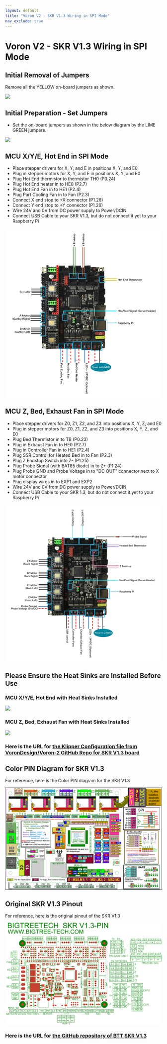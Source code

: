 ```yaml
---
layout: default
title: "Voron V2 - SKR V1.3 Wiring in SPI Mode"
nav_exclude: true
---
```


# Voron V2 - SKR V1.3 Wiring in SPI Mode

## Initial Removal of Jumpers

Remove all the YELLOW on-board jumpers as shown.

![](./images/SKR_V1.3_PREP-Removal_150.jpg)

## Initial Preparation - Set Jumpers

* Set the on-board jumpers as shown in the below diagram by the LIME GREEN jumpers.

![](./images/SKR_V1.3_in_SPI_mode_PREP_150.jpg)

## MCU X/Y/E, Hot End in SPI Mode

* Place stepper drivers for X, Y, and E in positions X, Y, and E0
* Plug in stepper motors for X, Y, and E in positions X, Y, and E0
* Plug Hot End thermistor to thermistor TH0 (P0.24)
* Plug Hot End heater in to HE0 (P2.7)
* Plug Hot End Fan in to HE1 (P2.4)
* Plug Part Cooling Fan in to Fan (P2.3)
* Connect X end stop to +X connector (P1.28)
* Connect Y end stop to +Y connector (P1.26)
* Wire 24V and 0V from DC power supply to Power/DCIN
* Connect USB Cable to your SKR V1.3, but do not connect it yet to your Raspberry Pi

![](./images/Voron2.4r2_Wiring_Diagram_BTT_SKRV1.3_XYE_in_SPI_mode_150.jpg)

## MCU Z, Bed, Exhaust Fan in SPI Mode

* Place stepper drivers for Z0, Z1, Z2, and Z3 into positions X, Y, Z, and E0
* Plug in stepper motors for Z0, Z1, Z2, and Z3 into positions X, Y, Z, and E0
* Plug Bed Thermistor in to TB (P0.23)
* Plug in Exhaust Fan in to HE0 (P2.7)
* Plug in Controller Fan in to HE1 (P2.4)
* Plug SSR Control for Heated Bed in to Fan (P2.3)
* Plug Z Endstop Switch into Z- (P1.25)
* Plug Probe Signal (with BAT85 diode) in to Z+ (P1.24)
* Plug Probe GND and Probe Voltage in to "DC OUT" connector next to X motor connector
* Plug display wires in to EXP1 and EXP2
* Wire 24V and 0V from DC power supply to Power/DCIN
* Connect USB Cable to your SKR 1.3, but do not connect it yet to your Raspberry Pi

![](./images/Voron2.4r2_Wiring_Diagram_BTT_SKRV1.3_Z_in_SPI_mode_150.jpg)

## Please Ensure the Heat Sinks are Installed Before Use

### MCU X/Y/E, Hot End with Heat Sinks Installed
![](./images/SKR_V1.3_In_SPI_mode_Heatsinks1_150.jpg)

### MCU Z, Bed, Exhaust Fan with Heat Sinks Installed
![](./images/SKR_V1.3_in_SPI_mode_Heatsinks2_150.jpg)

### Here is the URL for [the Klipper Configuration file from VoronDesign/Voron-2 GitHub Repo for SKR V1.3 board](https://github.com/VoronDesign/Voron-2/blob/Voron2.4/firmware/klipper_configurations/SKR_1.3/Voron2_SKR_13_Config.cfg)

## Color PIN Diagram for SKR V1.3
For reference, here is the Color PIN diagram for the SKR V1.3

![](./images/SKRV1.3_Colored_PIN_Diagram_300.jpg)

## Original SKR V1.3 Pinout

For reference, here is the original pinout of the SKR V1.3

![](./images/original-SKR-V1.3-PIN_150.jpg)

### Here is the URL for [the GitHub repository of BTT SKR V1.3](https://github.com/bigtreetech/BIGTREETECH-SKR-V1.3/tree/master/BTT%20SKR%20V1.3)